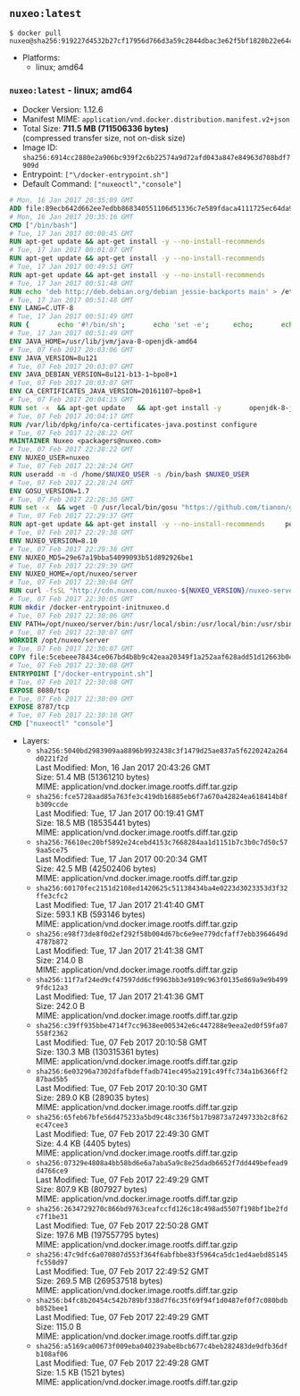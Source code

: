 ## `nuxeo:latest`

```console
$ docker pull nuxeo@sha256:919227d4532b27cf17956d766d3a59c2844dbac3e62f5bf1820b22e64c8d548e
```

-	Platforms:
	-	linux; amd64

### `nuxeo:latest` - linux; amd64

-	Docker Version: 1.12.6
-	Manifest MIME: `application/vnd.docker.distribution.manifest.v2+json`
-	Total Size: **711.5 MB (711506336 bytes)**  
	(compressed transfer size, not on-disk size)
-	Image ID: `sha256:6914cc2880e2a906bc939f2c6b22574a9d72afd043a847e84963d708bdf7909d`
-	Entrypoint: `["\/docker-entrypoint.sh"]`
-	Default Command: `["nuxeoctl","console"]`

```dockerfile
# Mon, 16 Jan 2017 20:35:09 GMT
ADD file:89ecb642d662ee7edbb868340551106d51336c7e589fdaca4111725ec64da957 in / 
# Mon, 16 Jan 2017 20:35:16 GMT
CMD ["/bin/bash"]
# Tue, 17 Jan 2017 00:00:45 GMT
RUN apt-get update && apt-get install -y --no-install-recommends 		ca-certificates 		curl 		wget 	&& rm -rf /var/lib/apt/lists/*
# Tue, 17 Jan 2017 00:01:07 GMT
RUN apt-get update && apt-get install -y --no-install-recommends 		bzr 		git 		mercurial 		openssh-client 		subversion 				procps 	&& rm -rf /var/lib/apt/lists/*
# Tue, 17 Jan 2017 00:49:51 GMT
RUN apt-get update && apt-get install -y --no-install-recommends 		bzip2 		unzip 		xz-utils 	&& rm -rf /var/lib/apt/lists/*
# Tue, 17 Jan 2017 00:51:48 GMT
RUN echo 'deb http://deb.debian.org/debian jessie-backports main' > /etc/apt/sources.list.d/jessie-backports.list
# Tue, 17 Jan 2017 00:51:48 GMT
ENV LANG=C.UTF-8
# Tue, 17 Jan 2017 00:51:49 GMT
RUN { 		echo '#!/bin/sh'; 		echo 'set -e'; 		echo; 		echo 'dirname "$(dirname "$(readlink -f "$(which javac || which java)")")"'; 	} > /usr/local/bin/docker-java-home 	&& chmod +x /usr/local/bin/docker-java-home
# Tue, 17 Jan 2017 00:51:49 GMT
ENV JAVA_HOME=/usr/lib/jvm/java-8-openjdk-amd64
# Tue, 07 Feb 2017 20:03:06 GMT
ENV JAVA_VERSION=8u121
# Tue, 07 Feb 2017 20:03:07 GMT
ENV JAVA_DEBIAN_VERSION=8u121-b13-1~bpo8+1
# Tue, 07 Feb 2017 20:03:07 GMT
ENV CA_CERTIFICATES_JAVA_VERSION=20161107~bpo8+1
# Tue, 07 Feb 2017 20:04:15 GMT
RUN set -x 	&& apt-get update 	&& apt-get install -y 		openjdk-8-jdk="$JAVA_DEBIAN_VERSION" 		ca-certificates-java="$CA_CERTIFICATES_JAVA_VERSION" 	&& rm -rf /var/lib/apt/lists/* 	&& [ "$JAVA_HOME" = "$(docker-java-home)" ]
# Tue, 07 Feb 2017 20:04:17 GMT
RUN /var/lib/dpkg/info/ca-certificates-java.postinst configure
# Tue, 07 Feb 2017 22:28:22 GMT
MAINTAINER Nuxeo <packagers@nuxeo.com>
# Tue, 07 Feb 2017 22:28:22 GMT
ENV NUXEO_USER=nuxeo
# Tue, 07 Feb 2017 22:28:24 GMT
RUN useradd -m -d /home/$NUXEO_USER -s /bin/bash $NUXEO_USER
# Tue, 07 Feb 2017 22:28:24 GMT
ENV GOSU_VERSION=1.7
# Tue, 07 Feb 2017 22:28:30 GMT
RUN set -x 	&& wget -O /usr/local/bin/gosu "https://github.com/tianon/gosu/releases/download/$GOSU_VERSION/gosu-$(dpkg --print-architecture)" 	&& wget -O /usr/local/bin/gosu.asc "https://github.com/tianon/gosu/releases/download/$GOSU_VERSION/gosu-$(dpkg --print-architecture).asc" 	&& export GNUPGHOME="$(mktemp -d)" 	&& gpg --keyserver ha.pool.sks-keyservers.net --recv-keys B42F6819007F00F88E364FD4036A9C25BF357DD4 	&& gpg --batch --verify /usr/local/bin/gosu.asc /usr/local/bin/gosu 	&& rm -r "$GNUPGHOME" /usr/local/bin/gosu.asc 	&& chmod +x /usr/local/bin/gosu 	&& gosu nobody true
# Tue, 07 Feb 2017 22:29:37 GMT
RUN apt-get update && apt-get install -y --no-install-recommends     perl     locales     pwgen     imagemagick     ffmpeg2theora     ufraw     poppler-utils     libreoffice     libwpd-tools     exiftool     ghostscript  && rm -rf /var/lib/apt/lists/*
# Tue, 07 Feb 2017 22:29:38 GMT
ENV NUXEO_VERSION=8.10
# Tue, 07 Feb 2017 22:29:38 GMT
ENV NUXEO_MD5=29e67a19bba54099093b51d892926be1
# Tue, 07 Feb 2017 22:29:39 GMT
ENV NUXEO_HOME=/opt/nuxeo/server
# Tue, 07 Feb 2017 22:30:04 GMT
RUN curl -fsSL "http://cdn.nuxeo.com/nuxeo-${NUXEO_VERSION}/nuxeo-server-${NUXEO_VERSION}-tomcat.zip" -o /tmp/nuxeo-distribution-tomcat.zip     && echo "$NUXEO_MD5 /tmp/nuxeo-distribution-tomcat.zip" | md5sum -c -     && mkdir -p /tmp/nuxeo-distribution $(dirname $NUXEO_HOME)     && unzip -q -d /tmp/nuxeo-distribution /tmp/nuxeo-distribution-tomcat.zip     && DISTDIR=$(/bin/ls /tmp/nuxeo-distribution | head -n 1)     && mv /tmp/nuxeo-distribution/$DISTDIR $NUXEO_HOME     && sed -i -e "s/^org.nuxeo.distribution.package.*/org.nuxeo.distribution.package=docker/" $NUXEO_HOME/templates/common/config/distribution.properties     && rm -rf /tmp/nuxeo-distribution*     && chmod +x $NUXEO_HOME/bin/*ctl $NUXEO_HOME/bin/*.sh
# Tue, 07 Feb 2017 22:30:05 GMT
RUN mkdir /docker-entrypoint-initnuxeo.d
# Tue, 07 Feb 2017 22:30:06 GMT
ENV PATH=/opt/nuxeo/server/bin:/usr/local/sbin:/usr/local/bin:/usr/sbin:/usr/bin:/sbin:/bin
# Tue, 07 Feb 2017 22:30:07 GMT
WORKDIR /opt/nuxeo/server
# Tue, 07 Feb 2017 22:30:07 GMT
COPY file:5cebeee78434ce067bd4b8b9c42eaa20349f1a252aaf628add51d12663b04917 in / 
# Tue, 07 Feb 2017 22:30:08 GMT
ENTRYPOINT ["/docker-entrypoint.sh"]
# Tue, 07 Feb 2017 22:30:08 GMT
EXPOSE 8080/tcp
# Tue, 07 Feb 2017 22:30:09 GMT
EXPOSE 8787/tcp
# Tue, 07 Feb 2017 22:30:10 GMT
CMD ["nuxeoctl" "console"]
```

-	Layers:
	-	`sha256:5040bd2983909aa8896b9932438c3f1479d25ae837a5f6220242a264d0221f2d`  
		Last Modified: Mon, 16 Jan 2017 20:43:26 GMT  
		Size: 51.4 MB (51361210 bytes)  
		MIME: application/vnd.docker.image.rootfs.diff.tar.gzip
	-	`sha256:fce5728aad85a763fe3c419db16885eb6f7a670a42824ea618414b8fb309ccde`  
		Last Modified: Tue, 17 Jan 2017 00:19:41 GMT  
		Size: 18.5 MB (18535441 bytes)  
		MIME: application/vnd.docker.image.rootfs.diff.tar.gzip
	-	`sha256:76610ec20bf5892e24cebd4153c7668284aa1d1151b7c3b0c7d50c579aa5ce75`  
		Last Modified: Tue, 17 Jan 2017 00:20:34 GMT  
		Size: 42.5 MB (42502406 bytes)  
		MIME: application/vnd.docker.image.rootfs.diff.tar.gzip
	-	`sha256:60170fec2151d2108ed1420625c51138434ba4e0223d3023353d3f32ffe3cfc2`  
		Last Modified: Tue, 17 Jan 2017 21:41:40 GMT  
		Size: 593.1 KB (593146 bytes)  
		MIME: application/vnd.docker.image.rootfs.diff.tar.gzip
	-	`sha256:e98f73de8f0d2ef292f58b004d67bc6e9ee779dcfaff7ebb3964649d4787b872`  
		Last Modified: Tue, 17 Jan 2017 21:41:38 GMT  
		Size: 214.0 B  
		MIME: application/vnd.docker.image.rootfs.diff.tar.gzip
	-	`sha256:11f7af24ed9cf47597dd6cf9963bb3e9109c963f0135e869a9e9b4999fdc12a3`  
		Last Modified: Tue, 17 Jan 2017 21:41:36 GMT  
		Size: 242.0 B  
		MIME: application/vnd.docker.image.rootfs.diff.tar.gzip
	-	`sha256:c39ff935bbe4714f7cc9638ee005342e6c447288e9eea2ed0f59fa07558f2362`  
		Last Modified: Tue, 07 Feb 2017 20:10:58 GMT  
		Size: 130.3 MB (130315361 bytes)  
		MIME: application/vnd.docker.image.rootfs.diff.tar.gzip
	-	`sha256:6e03296a7302dfafbdeffadb741ec495a2191c49ffc734a1b6366ff287bad5b5`  
		Last Modified: Tue, 07 Feb 2017 20:10:30 GMT  
		Size: 289.0 KB (289035 bytes)  
		MIME: application/vnd.docker.image.rootfs.diff.tar.gzip
	-	`sha256:65feb67bfe56d475233a5bd9c48c336f5b17b9873a7249733b2c8f62ec47cee3`  
		Last Modified: Tue, 07 Feb 2017 22:49:30 GMT  
		Size: 4.4 KB (4405 bytes)  
		MIME: application/vnd.docker.image.rootfs.diff.tar.gzip
	-	`sha256:07329e4808a4bb58bd6e6a7aba5a9c8e25dadb6652f7dd449befead9d4766ce9`  
		Last Modified: Tue, 07 Feb 2017 22:49:29 GMT  
		Size: 807.9 KB (807927 bytes)  
		MIME: application/vnd.docker.image.rootfs.diff.tar.gzip
	-	`sha256:2634729270c866bd9763ceafccfd126c18c498ad5507f198bf1be2fdc7f1be31`  
		Last Modified: Tue, 07 Feb 2017 22:50:28 GMT  
		Size: 197.6 MB (197557795 bytes)  
		MIME: application/vnd.docker.image.rootfs.diff.tar.gzip
	-	`sha256:47c9dfc6a070807d553f364f6abfbbe83f5964ca5dc1ed4aebd85145fc550d97`  
		Last Modified: Tue, 07 Feb 2017 22:49:52 GMT  
		Size: 269.5 MB (269537518 bytes)  
		MIME: application/vnd.docker.image.rootfs.diff.tar.gzip
	-	`sha256:b4fc8b20454c542b789bf338d7f6c35f69f94f1d0487ef0f7c080bdbb852bee1`  
		Last Modified: Tue, 07 Feb 2017 22:49:29 GMT  
		Size: 115.0 B  
		MIME: application/vnd.docker.image.rootfs.diff.tar.gzip
	-	`sha256:a5169ca00673f009eba040239abe8bcb677c4beb282483de9dfb36dfb108af06`  
		Last Modified: Tue, 07 Feb 2017 22:49:28 GMT  
		Size: 1.5 KB (1521 bytes)  
		MIME: application/vnd.docker.image.rootfs.diff.tar.gzip
